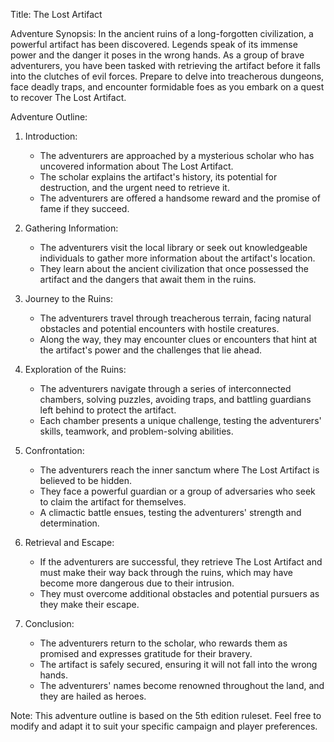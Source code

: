 Title: The Lost Artifact

Adventure Synopsis:
In the ancient ruins of a long-forgotten civilization, a powerful artifact has been discovered. Legends speak of its immense power and the danger it poses in the wrong hands. As a group of brave adventurers, you have been tasked with retrieving the artifact before it falls into the clutches of evil forces. Prepare to delve into treacherous dungeons, face deadly traps, and encounter formidable foes as you embark on a quest to recover The Lost Artifact.

Adventure Outline:
1. Introduction:
   - The adventurers are approached by a mysterious scholar who has uncovered information about The Lost Artifact.
   - The scholar explains the artifact's history, its potential for destruction, and the urgent need to retrieve it.
   - The adventurers are offered a handsome reward and the promise of fame if they succeed.

2. Gathering Information:
   - The adventurers visit the local library or seek out knowledgeable individuals to gather more information about the artifact's location.
   - They learn about the ancient civilization that once possessed the artifact and the dangers that await them in the ruins.

3. Journey to the Ruins:
   - The adventurers travel through treacherous terrain, facing natural obstacles and potential encounters with hostile creatures.
   - Along the way, they may encounter clues or encounters that hint at the artifact's power and the challenges that lie ahead.

4. Exploration of the Ruins:
   - The adventurers navigate through a series of interconnected chambers, solving puzzles, avoiding traps, and battling guardians left behind to protect the artifact.
   - Each chamber presents a unique challenge, testing the adventurers' skills, teamwork, and problem-solving abilities.

5. Confrontation:
   - The adventurers reach the inner sanctum where The Lost Artifact is believed to be hidden.
   - They face a powerful guardian or a group of adversaries who seek to claim the artifact for themselves.
   - A climactic battle ensues, testing the adventurers' strength and determination.

6. Retrieval and Escape:
   - If the adventurers are successful, they retrieve The Lost Artifact and must make their way back through the ruins, which may have become more dangerous due to their intrusion.
   - They must overcome additional obstacles and potential pursuers as they make their escape.

7. Conclusion:
   - The adventurers return to the scholar, who rewards them as promised and expresses gratitude for their bravery.
   - The artifact is safely secured, ensuring it will not fall into the wrong hands.
   - The adventurers' names become renowned throughout the land, and they are hailed as heroes.

Note: This adventure outline is based on the 5th edition ruleset. Feel free to modify and adapt it to suit your specific campaign and player preferences.